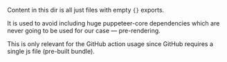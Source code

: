 Content in this dir is all just files with empty `{}` exports.

It is used to avoid including huge puppeteer-core dependencies which are never
going to be used for our case — pre-rendering.

This is only relevant for the GitHub action usage since GitHub requires a single
js file (pre-built bundle).
